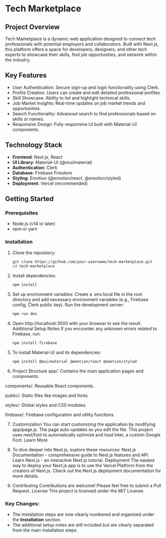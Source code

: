# Tech Marketplace

## Project Overview

Tech Marketplace is a dynamic web application designed to connect tech professionals with potential employers and collaborators. Built with Next.js, this platform offers a space for developers, designers, and other tech experts to showcase their skills, find job opportunities, and network within the industry.

## Key Features

- User Authentication: Secure sign-up and login functionality using Clerk.
- Profile Creation: Users can create and edit detailed professional profiles.
- Skill Showcase: Ability to list and highlight technical skills.
- Job Market Insights: Real-time updates on job market trends and opportunities.
- Search Functionality: Advanced search to find professionals based on skills or names.
- Responsive Design: Fully responsive UI built with Material-UI components.

## Technology Stack

- **Frontend**: Next.js, React
- **UI Library**: Material-UI (@mui/material)
- **Authentication**: Clerk
- **Database**: Firebase Firestore
- **Styling**: Emotion (@emotion/react, @emotion/styled)
- **Deployment**: Vercel (recommended)

## Getting Started

### Prerequisites

- Node.js (v14 or later)
- npm or yarn

### Installation

1. Clone the repository:
   ```bash
   git clone https://github.com/your-username/tech-marketplace.git
   cd tech-marketplace

2. Install dependencies:
    ```bash
    npm install

3. Set up environment variables:
    Create a .env.local file in the root directory and add necessary environment variables (e.g., Firebase config, Clerk public key).
    Run the development server:
    ```bash
    npm run dev

4. Open http://localhost:3000 with your browser to see the result.
Additional Setup Notes
If you encounter any unknown errors related to Firebase, run:
    ```bash
    npm install firebase

5. To install Material-UI and its dependencies:
    ```bash
    npm install @mui/material @emotion/react @emotion/styled

6. Project Structure
app/: Contains the main application pages and components.

components/: Reusable React components.

public/: Static files like images and fonts.

styles/: Global styles and CSS modules.

firebase/: Firebase configuration and utility functions.

7. Customization
You can start customizing the application by modifying app/page.js. The page auto-updates as you edit the file.
This project uses next/font to automatically optimize and load Inter, a custom Google Font.
Learn More

8. To dive deeper into Next.js, explore these resources:
Next.js Documentation - comprehensive guide to Next.js features and API.
Learn Next.js - an interactive Next.js tutorial.
Deployment
The easiest way to deploy your Next.js app is to use the Vercel Platform from the creators of Next.js.
Check out the Next.js deployment documentation for more details.

9. Contributing
Contributions are welcome! Please feel free to submit a Pull Request.
License
This project is licensed under the MIT License.


### Key Changes:
- The installation steps are now clearly numbered and organized under the **Installation** section.
- The additional setup notes are still included but are clearly separated from the main installation steps.
